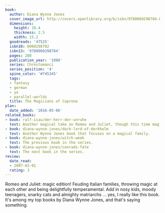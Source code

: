 ```yaml
---
book:
  author: Diana Wynne Jones
  cover_image_url: http://covers.openlibrary.org/b/isbn/9780060298784-L.jpg
  dimensions:
    height: 19.4
    thickness: 2.5
    width: 15.2
  goodreads: '47525'
  isbn10: 0060298782
  isbn13: '9780060298784'
  pages: 288
  publication_year: '1980'
  series: Chrestomanci
  series_position: '4'
  spine_color: '#745345'
  tags:
  - fantasy
  - german
  - ya
  - parallel-worlds
  title: The Magicians of Caprona
plan:
  date_added: '2016-05-06'
related_books:
- book: ralf-isau/der-herr-der-unruhe
  text: Another magical take on Romeo and Juliet, though this time magical realism.
- book: diana-wynne-jones/dark-lord-of-derkholm
  text: Another Wynne Jones book that focuses on a magical family.
- book: diana-wynne-jones/witch-week
  text: The previous book in the series.
- book: diana-wynne-jones/conrads-fate
  text: The next book in the series.
review:
  date_read:
  - 2007-03-01
  rating: 3
---
```


Romeo and Juliet: magic edition! Feuding Italian families, throwing magic at each other and being delightfully
temperamental. Add in nosy kids, moody teenagers, snarky cats and almighty matriarchs … yes, I really like this book.
It's among my top books by Diana Wynne Jones, and that's saying something.
